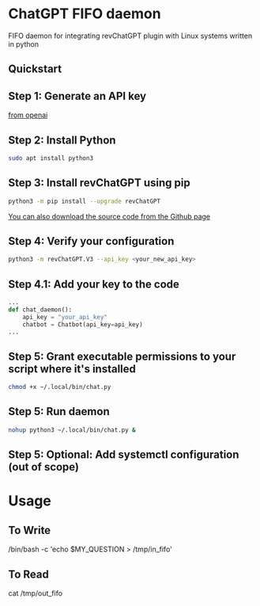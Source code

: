 # ChatGPT FIFO daemon
FIFO daemon for integrating revChatGPT plugin with Linux systems written in python


## Quickstart
## Step 1: Generate an API key
[from openai](https://platform.openai.com/account/api-keys)

## Step 2: Install Python
```bash
sudo apt install python3
```

## Step 3: Install revChatGPT using pip
```bash
python3 -m pip install --upgrade revChatGPT
```
[You can also download the source code from the Github page](https://github.com/openai/chatgpt-retrieval-plugin)

## Step 4: Verify your configuration
```bash
python3 -m revChatGPT.V3 --api_key <your_new_api_key>
```

## Step 4.1: Add your key to the code
```python
...
def chat_daemon():
    api_key = "your_api_key"
    chatbot = Chatbot(api_key=api_key)
...
```

## Step 5: Grant executable permissions to your script where it's installed
```bash
chmod +x ~/.local/bin/chat.py
```


## Step 5: Run daemon
```bash
nohup python3 ~/.local/bin/chat.py &
```

## Step 5: Optional: Add systemctl configuration (out of scope)


# Usage

## To Write
/bin/bash -c 'echo $MY_QUESTION > /tmp/in_fifo'

## To Read
cat /tmp/out_fifo



